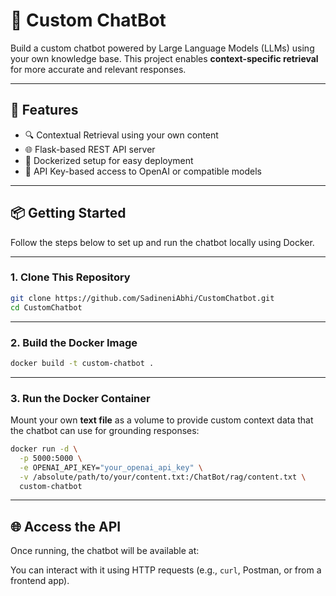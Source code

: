 # 🤖 Custom ChatBot

Build a custom chatbot powered by Large Language Models (LLMs) using your own knowledge base. This project enables **context-specific retrieval** for more accurate and relevant responses.

---

## 🧰 Features

- 🔍 Contextual Retrieval using your own content
- 🌐 Flask-based REST API server
- 🐳 Dockerized setup for easy deployment
- 🔐 API Key-based access to OpenAI or compatible models

---

## 📦 Getting Started

Follow the steps below to set up and run the chatbot locally using Docker.

---

### 1. Clone This Repository

```bash
git clone https://github.com/SadineniAbhi/CustomChatbot.git
cd CustomChatbot
```
---

### 2. Build the Docker Image

```bash
docker build -t custom-chatbot .
```
---
### 3. Run the Docker Container

Mount your own **text file** as a volume to provide custom context data that the chatbot can use for grounding responses:

```bash
docker run -d \
  -p 5000:5000 \
  -e OPENAI_API_KEY="your_openai_api_key" \
  -v /absolute/path/to/your/content.txt:/ChatBot/rag/content.txt \
  custom-chatbot
```
---

## 🌐 Access the API

Once running, the chatbot will be available at:


You can interact with it using HTTP requests (e.g., `curl`, Postman, or from a frontend app).




